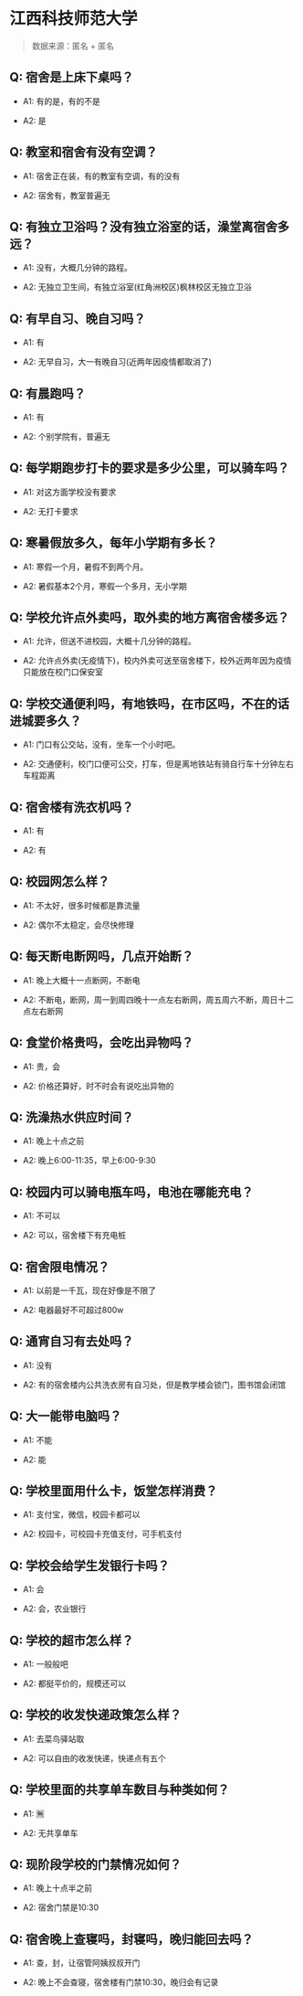 # 江西科技师范大学

> 数据来源：匿名 + 匿名

## Q: 宿舍是上床下桌吗？

- A1: 有的是，有的不是

- A2: 是

## Q: 教室和宿舍有没有空调？

- A1: 宿舍正在装，有的教室有空调，有的没有

- A2: 宿舍有，教室普遍无

## Q: 有独立卫浴吗？没有独立浴室的话，澡堂离宿舍多远？

- A1: 没有，大概几分钟的路程。

- A2: 无独立卫生间，有独立浴室(红角洲校区)枫林校区无独立卫浴

## Q: 有早自习、晚自习吗？

- A1: 有

- A2: 无早自习，大一有晚自习(近两年因疫情都取消了)

## Q: 有晨跑吗？

- A1: 有

- A2: 个别学院有，普遍无

## Q: 每学期跑步打卡的要求是多少公里，可以骑车吗？

- A1: 对这方面学校没有要求

- A2: 无打卡要求

## Q: 寒暑假放多久，每年小学期有多长？

- A1: 寒假一个月，暑假不到两个月。

- A2: 暑假基本2个月，寒假一个多月，无小学期

## Q: 学校允许点外卖吗，取外卖的地方离宿舍楼多远？

- A1: 允许，但送不进校园，大概十几分钟的路程。

- A2: 允许点外卖(无疫情下)，校内外卖可送至宿舍楼下，校外近两年因为疫情只能放在校门口保安室

## Q: 学校交通便利吗，有地铁吗，在市区吗，不在的话进城要多久？

- A1: 门口有公交站，没有，坐车一个小时吧。

- A2: 交通便利，校门口便可公交，打车，但是离地铁站有骑自行车十分钟左右车程距离

## Q: 宿舍楼有洗衣机吗？

- A1: 有

- A2: 有

## Q: 校园网怎么样？

- A1: 不太好，很多时候都是靠流量

- A2: 偶尔不太稳定，会尽快修理

## Q: 每天断电断网吗，几点开始断？

- A1: 晚上大概十一点断网，不断电

- A2: 不断电，断网，周一到周四晚十一点左右断网，周五周六不断，周日十二点左右断网

## Q: 食堂价格贵吗，会吃出异物吗？

- A1: 贵，会

- A2: 价格还算好，时不时会有说吃出异物的

## Q: 洗澡热水供应时间？

- A1: 晚上十点之前

- A2: 晚上6:00-11:35，早上6:00-9:30

## Q: 校园内可以骑电瓶车吗，电池在哪能充电？

- A1: 不可以

- A2: 可以，宿舍楼下有充电桩

## Q: 宿舍限电情况？

- A1: 以前是一千瓦，现在好像是不限了

- A2: 电器最好不可超过800w

## Q: 通宵自习有去处吗？

- A1: 没有

- A2: 有的宿舍楼内公共洗衣房有自习处，但是教学楼会锁门，图书馆会闭馆

## Q: 大一能带电脑吗？

- A1: 不能

- A2: 能

## Q: 学校里面用什么卡，饭堂怎样消费？

- A1: 支付宝，微信，校园卡都可以

- A2: 校园卡，可校园卡充值支付，可手机支付

## Q: 学校会给学生发银行卡吗？

- A1: 会

- A2: 会，农业银行

## Q: 学校的超市怎么样？

- A1: 一般般吧

- A2: 都挺平价的，规模还可以

## Q: 学校的收发快递政策怎么样？

- A1: 去菜鸟驿站取

- A2: 可以自由的收发快递，快递点有五个

## Q: 学校里面的共享单车数目与种类如何？

- A1: 🈚

- A2: 无共享单车

## Q: 现阶段学校的门禁情况如何？

- A1: 晚上十点半之前

- A2: 宿舍门禁是10:30

## Q: 宿舍晚上查寝吗，封寝吗，晚归能回去吗？

- A1: 查，封，让宿管阿姨叔叔开门

- A2: 晚上不会查寝，宿舍楼有门禁10:30，晚归会有记录

